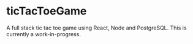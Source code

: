 # ticTacToeGame
A full stack tic tac toe game using React, Node and PostgreSQL.
This is currently a work-in-progress.
